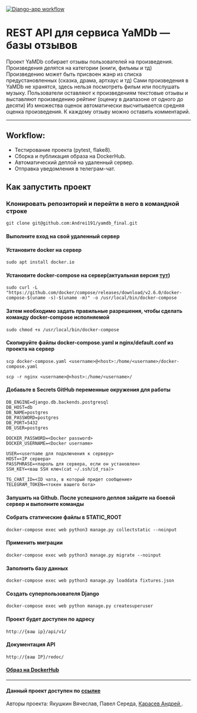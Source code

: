 [![Django-app workflow](https://github.com/Andrei191/yamdb_final/actions/workflows/yamdb_workflow.yml/badge.svg)](https://github.com/Andrei191/yamdb_final/actions/workflows/yamdb_workflow.yml)

# REST API для сервиса YaMDb — базы отзывов

Проект YaMDb собирает отзывы пользователей на произведения. Произведения делятся на категории (книги, фильмы и тд)
Произведению может быть присвоен жанр из списка предустановленных (сказка, драма, артхаус и тд)
Сами произведения в YaMDb не хранятся, здесь нельзя посмотреть фильм или послушать музыку.
Пользователи оставляют к произведениям текстовые отзывы и выставляют произведению рейтинг (оценку в диапазоне от одного до десяти)
Из множества оценок автоматически высчитывается средняя оценка произведения. К каждому отзыву можно оставить комментарий.

---

## Workflow: 

* Тестирование проекта (pytest, flake8).
* Сборка и публикация образа на DockerHub.
* Автоматический деплой на удаленный сервер.
* Отправка уведомления в телеграм-чат.

## Как запустить проект

### Клонировать репозиторий и перейти в него в командной строке

```
git clone git@github.com:Andrei191/yamdb_final.git
```

#### Выполните вход на свой удаленный сервер

#### Установите docker на сервер

```
sudo apt install docker.io 
```

#### Установите docker-compose на сервер(актуальная версия [тут](https://github.com/docker/compose/releases))

```
sudo curl -L "https://github.com/docker/compose/releases/download/v2.6.0/docker-compose-$(uname -s)-$(uname -m)" -o /usr/local/bin/docker-compose
```

#### Затем необходимо задать правильные разрешения, чтобы сделать команду docker-compose исполняемой

```
sudo chmod +x /usr/local/bin/docker-compose
```

#### Скопируйте файлы docker-compose.yaml и nginx/default.conf из проекта на сервер

```
scp docker-compose.yaml <username>@<host>:/home/<username>/docker-compose.yaml
```

```
scp -r nginx <username>@<host>:/home/<username>/
```

#### Добавьте в Secrets GitHub переменные окружения для работы

```
DB_ENGINE=django.db.backends.postgresql
DB_HOST=db
DB_NAME=postgres
DB_PASSWORD=postgres
DB_PORT=5432
DB_USER=postgres

DOCKER_PASSWORD=<Docker password>
DOCKER_USERNAME=<Docker username>

USER=<username для подключения к серверу>
HOST=<IP сервера>
PASSPHRASE=<пароль для сервера, если он установлен>
SSH_KEY=<ваш SSH ключ(cat ~/.ssh/id_rsa)>

TG_CHAT_ID=<ID чата, в который придет сообщение>
TELEGRAM_TOKEN=<токен вашего бота>
```

#### Запушить на Github. После успешного деплоя зайдите на боевой сервер и выполните команды

#### Собрать статические файлы в STATIC_ROOT

```
docker-compose exec web python3 manage.py collectstatic --noinput
```

#### Применить миграции

```
docker-compose exec web python3 manage.py migrate --noinput
```

#### Заполнить базу данных

```
docker-compose exec web python3 manage.py loaddata fixtures.json
```

#### Создать суперпользователя Django

```
docker-compose exec web python manage.py createsuperuser
```

#### Проект будет доступен по адресу

```
http://{ваш ip}/api/v1/
```

#### Документация API

```
http://{ваш IP}/redoc/
```

#### [Образ на DockerHub](https://hub.docker.com/repository/docker/andrei191000/api_yamdb)

---

#### Данный проект доступен по [ссылке](http://178.154.198.167/api/v1/)

Авторы проекта:
Якушкин Вячеслав,
Павел Середа,
<a href="https://github.com/Andrei191"> Карасев Андрей </a>.
